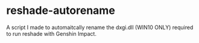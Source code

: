 # reshade-autorename
A script I made to automaitcally rename the dxgi.dll (WIN10 ONLY) required to run reshade with Genshin Impact.
